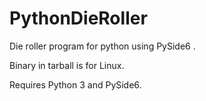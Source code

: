 # PythonDieRoller
Die roller program for python using PySide6 .

Binary in tarball is for Linux.

Requires Python 3 and PySide6.

